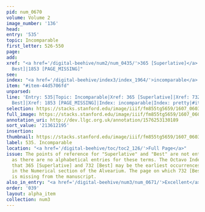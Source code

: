 ```yaml
---
pid: num_0670
volume: Volume 2
image_number: '136'
head:
entry: '535'
topic: Incomparable
first_letter: 526-550
page:
add:
xref: "<a href='/digital-beehive/num2/num_0435/'>365 [Superlative]</a>|732 [PAGE_MISSING,
  Best]|1853 [PAGE_MISSING]"
see:
index: "<a href='/digital-beehive/index3/index_1964/'>incomparable</a>|<a href='/digital-beehive/index4/index_3095/'>pretty</a>"
item: "#item-44d5706fd"
unparsed:
line: 'Entry: 535|Topic: Incomparable|Xref: 365 [Superlative]|Xref: 732 [PAGE_MISSING,
  Best]|Xref: 1853 [PAGE_MISSING]|Index: incomparable|Index: pretty|#item-44d5706fd'
selection: https://stacks.stanford.edu/image/iiif/fm855tg5659/1607_0603/898,2195,2800,515/full/0/default.jpg
full_image: https://stacks.stanford.edu/image/iiif/fm855tg5659/1607_0603/full/full/0/default.jpg
annotation_uri: http://dev.llgc.org.uk/annotation/1576253130189
sort_value: '213612195'
insertion:
thumbnail: https://stacks.stanford.edu/image/iiif/fm855tg5659/1607_0603/898,2195,600,180/250,/0/default.jpg
label: 535. Incomparable
location: "<a href='/digital-beehive/toc/toc2_126/'>Full Page</a>"
issue: The points of reference for "Superlative" and "Best" are not entirely clear,
  as there are no alphabetical entries for these terms. The Octavo Index indicates
  that 365 [Superlative] and 732 [Best] may be the earliest occurrences of these topics
  in the Numerical section of the Alvearium. The page on which 732 [Best] would appear
  is missing from the manuscript.
also_in_entry: "<a href='/digital-beehive/num3/num_0671/'>Excellent</a>|<a href='/digital-beehive/num3/num_0672/'>Excellent</a>"
order: '039'
layout: alpha_item
collection: num3
---
```

